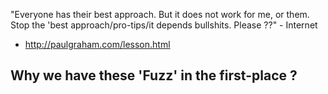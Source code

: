 "Everyone has their best approach. But it does not work for me, or them.
Stop the 'best approach/pro-tips/it depends bullshits. Please ??" - Internet

- http://paulgraham.com/lesson.html

## Why we have these 'Fuzz' in the first-place ?
